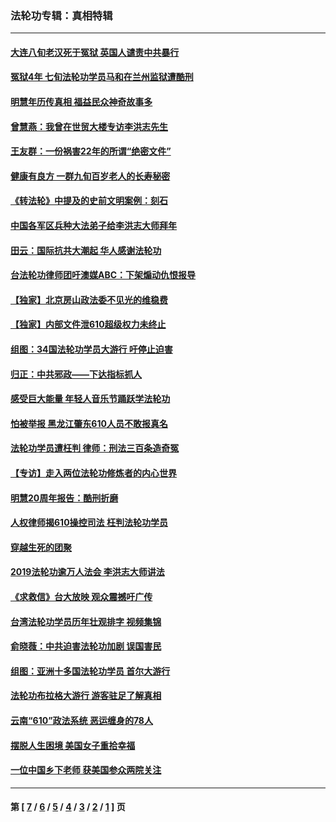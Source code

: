 ### 法轮功专辑：真相特辑
---
#### [大连八旬老汉死于冤狱 英国人谴责中共暴行](../../pages/nf4389/n13480118.md?02070430) 
#### [冤狱4年 七旬法轮功学员马和在兰州监狱遭酷刑](../../pages/nf4389/n13304688.md?02070430) 
#### [明慧年历传真相 福益民众神奇故事多](../../pages/nf4389/n13294545.md?02070430) 
#### [曾慧燕：我曾在世贸大楼专访李洪志先生](../../pages/nf4389/n12898729.md?02070430) 
#### [王友群：一份祸害22年的所谓“绝密文件”](../../pages/nf4389/n12871750.md?02070430) 
#### [健康有良方 一群九旬百岁老人的长寿秘密](../../pages/nf4389/n12847475.md?02070430) 
#### [《转法轮》中提及的史前文明案例：刻石](../../pages/nf4389/n12758577.md?02070430) 
#### [中国各军区兵种大法弟子给李洪志大师拜年](../../pages/nf4389/n12750047.md?02070430) 
#### [田云：国际抗共大潮起 华人感谢法轮功](../../pages/nf4389/n12357708.md?02070430) 
#### [台法轮功律师团吁澳媒ABC：下架煽动仇恨报导](../../pages/nf4389/n12279917.md?02070430) 
#### [【独家】北京房山政法委不见光的维稳费](../../pages/nf4389/n12031979.md?02070430) 
#### [【独家】内部文件泄610超级权力未终止](../../pages/nf4389/n12023895.md?02070430) 
#### [组图：34国法轮功学员大游行 吁停止迫害](../../pages/nf4389/n11492658.md?02070430) 
#### [归正：中共邪政——下达指标抓人](../../pages/nf4389/n11474770.md?02070430) 
#### [感受巨大能量 年轻人音乐节踊跃学法轮功](../../pages/nf4389/n11441981.md?02070430) 
#### [怕被举报 黑龙江肇东610人员不敢报真名](../../pages/nf4389/n11436499.md?02070430) 
#### [法轮功学员遭枉判 律师：刑法三百条造奇冤](../../pages/nf4389/n11433943.md?02070430) 
#### [【专访】走入两位法轮功修炼者的内心世界](../../pages/nf4389/n11415623.md?02070430) 
#### [明慧20周年报告：酷刑折磨](../../pages/nf4389/n11387954.md?02070430) 
#### [人权律师揭610操控司法 枉判法轮功学员](../../pages/nf4389/n11313370.md?02070430) 
#### [穿越生死的团聚](../../pages/nf4389/n11258922.md?02070430) 
#### [2019法轮功逾万人法会 李洪志大师讲法](../../pages/nf4389/n11265303.md?02070430) 
#### [《求救信》台大放映 观众震撼吁广传](../../pages/nf4389/n10922251.md?02070430) 
#### [台湾法轮功学员历年壮观排字 视频集锦](../../pages/nf4389/n10878789.md?02070430) 
#### [俞晓薇：中共迫害法轮功加剧 误国害民](../../pages/nf4389/n10859260.md?02070430) 
#### [组图：亚洲十多国法轮功学员 首尔大游行](../../pages/nf4389/n10781149.md?02070430) 
#### [法轮功布拉格大游行 游客驻足了解真相](../../pages/nf4389/n10749360.md?02070430) 
#### [云南“610”政法系统 恶运缠身的78人](../../pages/nf4389/n10747534.md?02070430) 
#### [摆脱人生困境 美国女子重拾幸福](../../pages/nf4389/n10688678.md?02070430) 
#### [一位中国乡下老师 获美国参众两院关注](../../pages/nf4389/n10683927.md?02070430) 

---
#### 第 [ [7](./7.md?02070430) / [6](./6.md?02070430) / [5](./5.md?02070430) / [4](./4.md?02070430) / [3](./3.md?02070430) / [2](./2.md?02070430) / [1](./1.md?02070430) ] 页
